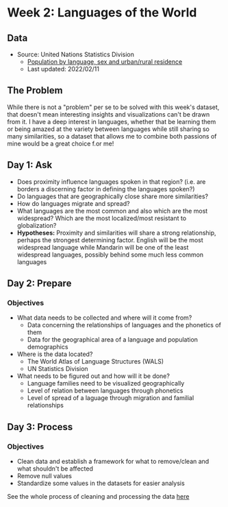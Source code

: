 # Week 2: Languages of the World
## Data
* Source: United Nations Statistics Division
  - [Population by language, sex and urban/rural residence](https://data.un.org/Data.aspx?q=language&d=POP&f=tableCode%3a27#POP)
  - Last updated: 2022/02/11
## The Problem
While there is not a "problem" per se to be solved with this week's dataset, that doesn't mean interesting insights and visualizations can't be drawn from it. I have a deep interest in languages, whether that be learning them or being amazed at the variety between languages while still sharing so many similarities, so a dataset that allows me to combine both passions of mine would be a great choice f.or me!  

## Day 1: Ask
* Does proximity influence languages spoken in that region? (i.e. are borders a discerning factor in defining the languages spoken?)
* Do languages that are geographically close share more similarities?
* How do languages migrate and spread?
* What languages are the most common and also which are the most widespread? Which are the most localized/most resistant to globalization?
* **Hypotheses:** Proximity and similarities will share a strong relationship, perhaps the strongest determining factor. English will be the most widespread language while Mandarin will be one of the least widespread languages, possibly behind some much less common languages

## Day 2: Prepare
### Objectives
* What data needs to be collected and where will it come from?
  - Data concerning the relationships of languages and the phonetics of them
  - Data for the geographical area of a language and population demographics
* Where is the data located?
  - The World Atlas of Language Structures (WALS)
  - UN Statistics Division
* What needs to be figured out and how will it be done?
  - Language families need to be visualized geographically
  - Level of relation between languages through phonetics
  - Level of spread of a laguage through migration and familial relationships

## Day 3: Process
### Objectives 
* Clean data and establish a framework for what to remove/clean and what shouldn't be affected
* Remove null values
* Standardize some values in the datasets for easier analysis

See the whole process of cleaning and processing the data [here](https://github.com/jbean1597/PersonalPortfolio/blob/main/DataAnalytics/YearInCode/Week_2/Day_3.md)
